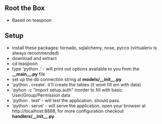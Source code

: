  Root the Box
-------------------
* Based on teaspoon


 Setup
-------------------
* install these packages: tornado, sqlalchemy, nose, pycco (virtualenv is always recommended)
* download and extract  
* cd teaspoon  
* type 'python .' - will print out options available to you from the __\_\_main\_\_.py__ file  
* set up the db connection string at __models/\_\_init\_\_.py__
* 'python . create'. it'll create the tables (it wont fill em with data)
* 'pyhon -c "import setup.auth" inorder to fill with basic User/Group/Permission data
* 'python . test' - will test the application. should pass.
* 'python . serve' - will serve the application. open your browser at http://localhost:8888, for more configuration checkout __handlers/\_\_init\_\_.py__


